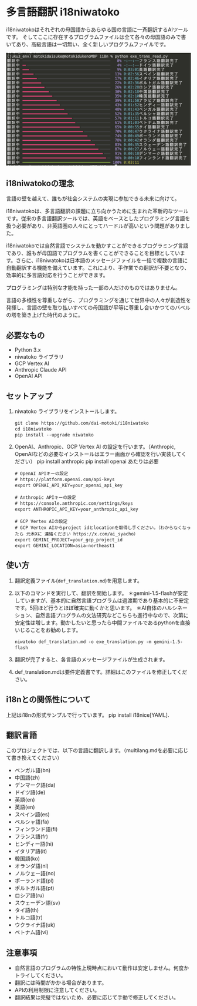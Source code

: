 # 多言語翻訳 i18niwatoko

i18niwatokoはそれぞれの母国語からあらゆる国の言語に一斉翻訳するAIツールです。
そしてここに存在するプログラムファイルは全て各々の母国語のみで書いてあり、高級言語は一切無い、全く新しいプログラムファイルです。

![i18niwatoko](./readme_rich_progress.png)


## i18niwatokoの理念

言語の壁を越えて、誰もが社会システムの実現に参加できる未来に向けて。

i18niwatokoは、多言語翻訳の課題に立ち向かうために生まれた革新的なツールです。従来の多言語翻訳ツールでは、英語をベースとしたプログラミング言語を扱う必要があり、非英語圏の人々にとってハードルが高いという問題がありました。

i18niwatokoでは自然言語でシステムを動かすことができるプログラミング言語であり、誰もが母国語でプログラムを書くことができることを目標としています。さらに、i18niwatokoは日本語のメッセージファイルを一括で複数の言語に自動翻訳する機能を備えています。これにより、手作業での翻訳が不要となり、効率的に多言語対応を行うことができます。

プログラミングは特別な才能を持った一部の人だけのものではありません。

言語の多様性を尊重しながら、プログラミングを通じて世界中の人々が創造性を発揮し、言語の壁を取り払いすべての母国語が平等に尊重し合いかつてのバベルの塔を築き上げた時代のように。

## 必要なもの

- Python 3.x
- niwatoko ライブラリ
- GCP Vertex AI
- Anthropic Claude API
- OpenAI API

## セットアップ

1. niwatoko ライブラリをインストールします。

   ```
   git clone https://github.com/dai-motoki/i18niwatoko
   cd i18niwatoko
   pip install --upgrade niwatoko
   ```

2. OpenAI、Anthropic、GCP Vertex AI の設定を行います。（Anthropic, OpenAIなどの必要なインストールはエラー画面から確認を行い実装してください）
   pip install anthropic
   pip install openai
   あたりは必要

   ```
   # OpenAI APIキーの設定
   # https://platform.openai.com/api-keys
   export OPENAI_API_KEY=your_openai_api_key
   
   # Anthropic APIキーの設定  
   # https://console.anthropic.com/settings/keys
   export ANTHROPIC_API_KEY=your_anthropic_api_key
   
   # GCP Vertex AIの設定
   # GCP Vertex AIからproject idとlocationを取得し手ください。（わからなくなったら 元木Xに 連絡ください https://x.com/ai_syacho）
   export GEMINI_PROJECT=your_gcp_project_id
   export GEMINI_LOCATION=asia-northeast1
   ```
   
   <!-- 説明 -->
   <!-- OpenAI、Anthropic、GCP Vertex AIのAPIキーとプロジェクト設定を環境変数に設定します。 -->
   <!-- your_openai_api_key、your_anthropic_api_key、your_gcp_project_idは実際のAPIキーとプロジェクトIDに置き換えてください。 -->
   <!-- GEMINI_LOCATIONはGCP Vertex AIのリージョンを指定します。ここではアジア東京リージョン(asia-northeast1)を指定しています。 -->

## 使い方

1. 翻訳定義ファイル(`def_translation.md`)を用意します。

2. 以下のコマンドを実行して、翻訳を開始します。
＊gemini-1.5-flashが安定していますが、基本的に自然言語プログラムは過渡期であり基本的に不安定です。5回ほど行うとほぼ確実に動くかと思います。
＊AI自体のハルシネーション、自然言語プログラムの文法研究などこちらも進行中なので、次第に安定性は増します。動かしたいと思ったら中間ファイルであるpythonを直接いじることをお勧めします。

   ```
   niwatoko def_translation.md -o exe_translation.py -m gemini-1.5-flash
   ```

3. 翻訳が完了すると、各言語のメッセージファイルが生成されます。

4. def_translation.mdは要件定義書です。詳細はこのファイルを修正してください。

## i18nとの関係性について
上記はi18nの形式サンプルで行っています。
 pip install i18nice[YAML].



## 翻訳言語

このプロジェクトでは、以下の言語に翻訳します。（multilang.mdを必要に応じて書き換えてください）

- ベンガル語(bn)
- 中国語(zh)
- デンマーク語(da)
- ドイツ語(de)
- 英語(en)
- 英語(en)
- スペイン語(es)
- ペルシャ語(fa)
- フィンランド語(fi)
- フランス語(fr)
- ヒンディー語(hi)
- イタリア語(it)
- 韓国語(ko)
- オランダ語(nl)
- ノルウェー語(no)
- ポーランド語(pl)
- ポルトガル語(pt)
- ロシア語(ru)
- スウェーデン語(sv)
- タイ語(th)
- トルコ語(tr)
- ウクライナ語(uk)
- ベトナム語(vi)

## 注意事項
- 自然言語のプログラムの特性上現時点において動作は安定しません。何度かトライしてください。
- 翻訳には時間がかかる場合があります。
- APIの利用制限に注意してください。
- 翻訳結果は完璧ではないため、必要に応じて手動で修正してください。


